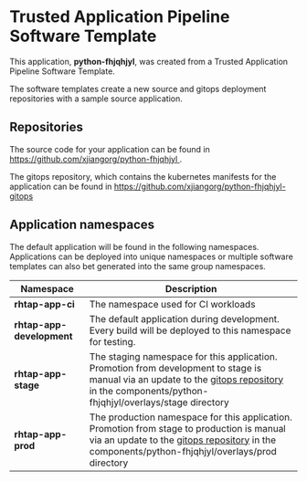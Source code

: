 # Trusted Application Pipeline Software Template

This application, **python-fhjqhjyl**, was created from a Trusted Application Pipeline Software Template.

The software templates create a new source and gitops deployment repositories with a sample source application. 

## Repositories

The source code for your application can be found in [https://github.com/xjiangorg/python-fhjqhjyl ](https://github.com/xjiangorg/python-fhjqhjyl ).
 
The gitops repository, which contains the kubernetes manifests for the application can be found in 
[https://github.com/xjiangorg/python-fhjqhjyl-gitops ](https://github.com/xjiangorg/python-fhjqhjyl-gitops ) 

## Application namespaces 

The default application will be found in the following namespaces. Applications can be deployed into unique namespaces or multiple software templates can also bet generated into the same group namespaces.  

|  Namespace   |  Description   |  
| -------- | -------- |
| **rhtap-app-ci** | The namespace used for CI workloads |
| **rhtap-app-development** | The default application during development. Every build will be deployed to this namespace for testing. |
| **rhtap-app-stage** | The staging namespace for this application. Promotion from development to stage is manual via an update to the [gitops repository](https://github.com/xjiangorg/python-fhjqhjyl-gitops ) in the components/python-fhjqhjyl/overlays/stage directory |
| **rhtap-app-prod** | The production namespace for this application. Promotion from stage to production is manual via an update to the [gitops repository](https://github.com/xjiangorg/python-fhjqhjyl-gitops ) in the components/python-fhjqhjyl/overlays/prod directory |